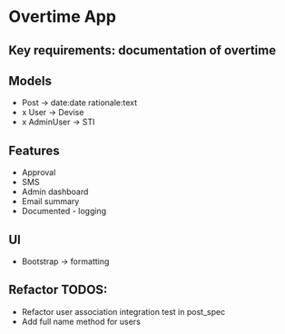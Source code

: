 # Overtime App

## Key requirements: documentation of overtime

## Models
- Post -> date:date rationale:text
- x User -> Devise
- x AdminUser -> STI

## Features
- Approval
- SMS
- Admin dashboard
- Email summary
- Documented - logging

## UI
- Bootstrap -> formatting

## Refactor TODOS:
- Refactor user association integration test in post_spec
- Add full name method for users
